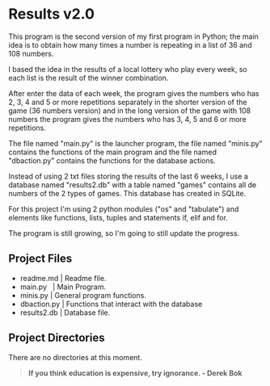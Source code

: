 # Results v2.0

This program is the second version of my first program in Python; the main idea is to obtain how many times a number is repeating in a list of 36 and 108 numbers.

I based the idea in the results of a local lottery who play every week, so each list is the result of the winner combination.

After enter the data of each week, the program gives the numbers who has 2, 3, 4 and 5 or more repetitions separately in the shorter version of the game (36 numbers version) and in the long version of the game with 108 numbers the program gives the numbers who has 3, 4, 5 and 6 or more repetitions.

The file named "main.py" is the launcher program, the file named "minis.py" contains the functions of the main program and the file named "dbaction.py" contains the functions for the database actions.

Instead of using 2 txt files storing the results of the last 6 weeks, I use a database named "results2.db" with a table named "games" contains all de numbers of the 2 types of games. This database has created in SQLite.

For this project I'm using 2 python modules ("os" and "tabulate") and elements like functions, lists, tuples and statements if, elif and for.  

The program is still growing, so I'm going to still update the progress.
  

## Project Files
- readme.md | Readme file.
- main.py   | Main Program.
- minis.py       | General program functions.
- dbaction.py | Functions that interact with the database
- results2.db | Database file.


## Project Directories
There are no directories at this moment.
  
  
> **If you think education is expensive, try ignorance. - Derek Bok**